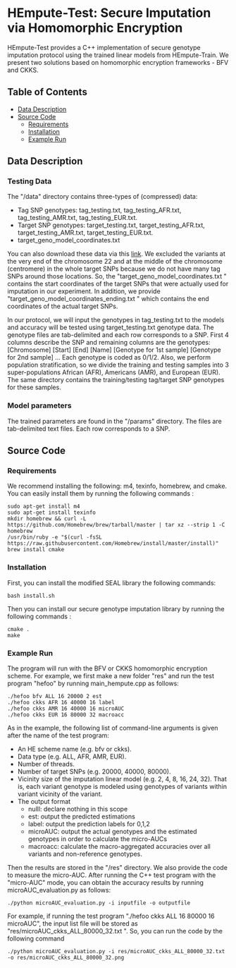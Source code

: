 # HEmpute-Test: Secure Imputation via Homomorphic Encryption

HEmpute-Test provides a C++ implementation of secure genotype imputation protocol using the trained linear models from HEmpute-Train. We present two solutions based on homomorphic encryption frameworks - BFV and CKKS.

## Table of Contents
- [Data Description](#data-description)
- [Source Code](#source-code)
    - [Requirements](#requirements)
    - [Installation](#installation)
    - [Example Run](#example-run)

## Data Description
### Testing Data
The "/data" directory contains three-types of (compressed) data:
- Tag SNP genotypes: tag_testing.txt, tag_testing_AFR.txt, tag_testing_AMR.txt, tag_testing_EUR.txt.
- Target SNP genotypes: target_testing.txt, target_testing_AFR.txt, target_testing_AMR.txt, target_testing_EUR.txt.
- target_geno_model_coordinates.txt 

You can also download these data via this [link](https://github.com/K-miran/secure-imputation/tree/master/data).
We excluded the variants at the very end of the chromosome 22 and at the middle of the chromosome (centromere) in the whole target SNPs because we do not have many tag SNPs around those locations. So, the "target_geno_model_coordinates.txt " contains the start coordinates of the target SNPs that were actually used for imputation in our experiment. 
In addition, we provide "target_geno_model_coordinates_ending.txt " which contains the end coordinates of the actual target SNPs. 

In our protocol, we will input the genotypes in tag_testing.txt to the models and accuracy will be tested using target_testing.txt genotype data. 
The genotype files are tab-delimited and each row corresponds to a SNP. First 4 columns describe the SNP and remaining columns are the genotypes:
[Chromosome] [Start] [End] [Name] [Genotype for 1st sample] [Genotype for 2nd sample] ...
Each genotype is coded as 0/1/2. Also, we perform population stratification, so we divide the training and testing samples into 3 super-populations African (AFR), Americans (AMR), and European (EUR). The same directory contains the training/testing tag/target SNP genotypes for these samples.

### Model parameters
The trained parameters are found in the "/params" directory. The files are tab-delimited text files. Each row corresponds to a SNP.

## Source Code

### Requirements
We recommend installing the following: m4, texinfo, homebrew, and cmake. You can easily install them by running the following commands :
```
sudo apt-get install m4
sudo apt-get install texinfo 
mkdir homebrew && curl -L https://github.com/Homebrew/brew/tarball/master | tar xz --strip 1 -C homebrew
/usr/bin/ruby -e "$(curl -fsSL https://raw.githubusercontent.com/Homebrew/install/master/install)"
brew install cmake  
```

### Installation
First, you can install the modified SEAL library the following commands:
```
bash install.sh
```
Then you can install our secure genotype imputation library by running the following commands :
```
cmake . 
make
```

### Example Run
The program will run with the BFV or CKKS homomorphic encryption scheme.
For example, we first make a new folder "res" and run the test program "hefoo"  by running main_hempute.cpp as follows:

```
./hefoo bfv ALL 16 20000 2 est
./hefoo ckks AFR 16 40000 16 label
./hefoo ckks AMR 16 40000 16 microAUC
./hefoo ckks EUR 16 80000 32 macroacc
```
As in the example, the following list of command-line arguments is given after the name of the test program:
- An HE scheme name (e.g. bfv or ckks).
- Data type (e.g. ALL, AFR, AMR, EUR). 
- Number of threads.
- Number of target SNPs (e.g. 20000, 40000, 80000).
- Vicinity size of the imputation linear model (e.g. 2, 4, 8, 16, 24, 32). That is, each variant genotype is modeled using genotypes of variants within variant vicinity of the variant.
- The output format
    - nulll: declare nothing in this scope
    - est: output the predicted estimations
    - label: output the prediction labels for 0,1,2
    - microAUC: output the actual genotypes and  the estimated genotypes in order to calculate the micro-AUCs
    - macroacc: calculate the macro-aggregated accuracies over all variants and non-reference genotypes. 

Then the results are stored in the "/res" directory. 
We also provide the code to measure the micro-AUC. After running the C++ test program with the "micro-AUC" mode, you can obtain the accuracy results by running microAUC_evaluation.py as follows: 
```
./python microAUC_evaluation.py -i inputfile -o outputfile
```
For example, if running the test program "./hefoo ckks ALL 16 80000 16 microAUC", the input list file will be stored as "res/microAUC_ckks_ALL_80000_32.txt ". So, you can run the code by the following command
```
./python microAUC_evaluation.py -i res/microAUC_ckks_ALL_80000_32.txt -o res/microAUC_ckks_ALL_80000_32.png 
```
